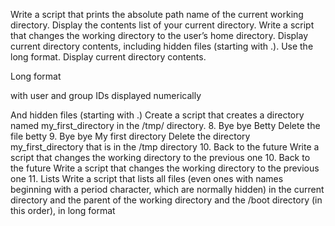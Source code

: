 Write a script that prints the absolute path name of the current working directory.
Display the contents list of your current directory.
Write a script that changes the working directory to the user’s home directory.
Display current directory contents, including hidden files (starting with .). Use the long format.
Display current directory contents.



Long format

with user and group IDs displayed numerically

And hidden files (starting with .)
Create a script that creates a directory named my_first_directory in the /tmp/ directory.
8. Bye bye Betty  Delete the file betty
9. Bye bye My first directory  Delete the directory my_first_directory that is in the /tmp directory
10. Back to the future  Write a script that changes the working directory to the previous one
10. Back to the future  Write a script that changes the working directory to the previous one
11. Lists  Write a script that lists all files (even ones with names beginning with a period character, which are normally hidden) in the current directory and the parent of the working directory and the /boot directory (in this order), in long format
